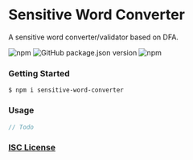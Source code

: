 # Sensitive Word Converter

A sensitive word converter/validator based on DFA.

![npm](https://img.shields.io/npm/v/sensitive-word-converter.svg?style=flat-square)
![GitHub package.json version](https://img.shields.io/github/package-json/v/m8524769/sensitive-word-converter.svg?style=flat-square)
![npm](https://img.shields.io/npm/dt/sensitive-word-converter.svg?style=flat-square)

### Getting Started

```shell
$ npm i sensitive-word-converter
```

### Usage
```typescript
// Todo
```

### [ISC License](LICENSE)
